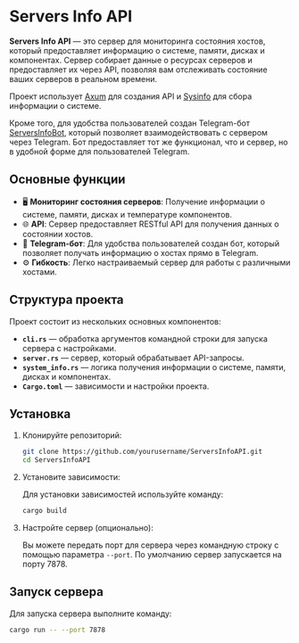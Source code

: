 # Servers Info API

**Servers Info API** — это сервер для мониторинга состояния хостов, который предоставляет информацию о системе, памяти, дисках и компонентах. Сервер собирает данные о ресурсах серверов и предоставляет их через API, позволяя вам отслеживать состояние ваших серверов в реальном времени.

Проект использует [Axum](https://github.com/tokio-rs/axum) для создания API и [Sysinfo](https://github.com/GuillaumeGomez/sysinfo) для сбора информации о системе.

Кроме того, для удобства пользователей создан Telegram-бот [ServersInfoBot](https://github.com/sblro4eeek/ServersInfoBot), который позволяет взаимодействовать с сервером через Telegram. Бот предоставляет тот же функционал, что и сервер, но в удобной форме для пользователей Telegram.

## Основные функции

- 🖥 **Мониторинг состояния серверов**: Получение информации о системе, памяти, дисках и температуре компонентов.
- 🌐 **API**: Сервер предоставляет RESTful API для получения данных о состоянии хостов.
- 🤖 **Telegram-бот**: Для удобства пользователей создан бот, который позволяет получать информацию о хостах прямо в Telegram.
- ⚙ **Гибкость**: Легко настраиваемый сервер для работы с различными хостами.

## Структура проекта

Проект состоит из нескольких основных компонентов:

- **`cli.rs`** — обработка аргументов командной строки для запуска сервера с настройками.
- **`server.rs`** — сервер, который обрабатывает API-запросы.
- **`system_info.rs`** — логика получения информации о системе, памяти, дисках и компонентах.
- **`Cargo.toml`** — зависимости и настройки проекта.

## Установка

1. Клонируйте репозиторий:

    ```bash
    git clone https://github.com/yourusername/ServersInfoAPI.git
    cd ServersInfoAPI
    ```

2. Установите зависимости:

    Для установки зависимостей используйте команду:

    ```bash
    cargo build
    ```

3. Настройте сервер (опционально):

    Вы можете передать порт для сервера через командную строку с помощью параметра `--port`. По умолчанию сервер запускается на порту 7878.

## Запуск сервера

Для запуска сервера выполните команду:

```bash
cargo run -- --port 7878
